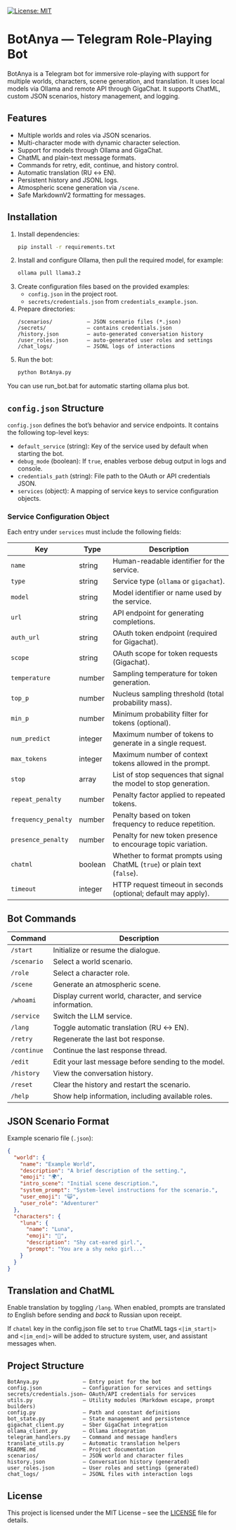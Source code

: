 [![License: MIT](https://img.shields.io/badge/License-MIT-yellow.svg)](LICENSE)

# BotAnya — Telegram Role-Playing Bot

BotAnya is a Telegram bot for immersive role-playing with support for multiple worlds, characters, scene generation, and translation. It uses local models via Ollama and remote API through GigaChat. It supports ChatML, custom JSON scenarios, history management, and logging.

## Features

- Multiple worlds and roles via JSON scenarios.
- Multi-character mode with dynamic character selection.
- Support for models through Ollama and GigaChat.
- ChatML and plain-text message formats.
- Commands for retry, edit, continue, and history control.
- Automatic translation (RU ↔ EN).
- Persistent history and JSONL logs.
- Atmospheric scene generation via `/scene`.
- Safe MarkdownV2 formatting for messages.

## Installation

1. Install dependencies:
   ```bash
   pip install -r requirements.txt
   ```
2. Install and configure Ollama, then pull the required model, for example:
   ```bash
   ollama pull llama3.2
   ```
3. Create configuration files based on the provided examples:
   - `config.json` in the project root.
   - `secrets/credentials.json` from `credentials_example.json`.
4. Prepare directories:
   ```plaintext
   /scenarios/           — JSON scenario files (*.json)
   /secrets/             — contains credentials.json
   /history.json         — auto-generated conversation history
   /user_roles.json      — auto-generated user roles and settings
   /chat_logs/           — JSONL logs of interactions
   ```
5. Run the bot:
   ```bash
   python BotAnya.py
   ```
  You can use run_bot.bat for automatic starting ollama plus bot.

## `config.json` Structure

`config.json` defines the bot’s behavior and service endpoints. It contains the following top-level keys:

- `default_service` (string): Key of the service used by default when starting the bot.
- `debug_mode` (boolean): If `true`, enables verbose debug output in logs and console.
- `credentials_path` (string): File path to the OAuth or API credentials JSON.
- `services` (object): A mapping of service keys to service configuration objects.

### Service Configuration Object

Each entry under `services` must include the following fields:

| Key                | Type      | Description                                                                                  |
|--------------------|-----------|----------------------------------------------------------------------------------------------|
| `name`             | string    | Human-readable identifier for the service.                                                   |
| `type`             | string    | Service type (`ollama` or `gigachat`).                                                       |
| `model`            | string    | Model identifier or name used by the service.                                                |
| `url`              | string    | API endpoint for generating completions.                                                     |
| `auth_url`         | string    | OAuth token endpoint (required for Gigachat).                                               |
| `scope`            | string    | OAuth scope for token requests (Gigachat).                                                  |
| `temperature`      | number    | Sampling temperature for token generation.                                                  |
| `top_p`            | number    | Nucleus sampling threshold (total probability mass).                                        |
| `min_p`            | number    | Minimum probability filter for tokens (optional).                                           |
| `num_predict`      | integer   | Maximum number of tokens to generate in a single request.                                   |
| `max_tokens`       | integer   | Maximum number of context tokens allowed in the prompt.                                     |
| `stop`             | array     | List of stop sequences that signal the model to stop generation.                            |
| `repeat_penalty`   | number    | Penalty factor applied to repeated tokens.                                                  |
| `frequency_penalty`| number    | Penalty based on token frequency to reduce repetition.                                      |
| `presence_penalty` | number    | Penalty for new token presence to encourage topic variation.                                 |
| `chatml`           | boolean   | Whether to format prompts using ChatML (`true`) or plain text (`false`).                    |
| `timeout`          | integer   | HTTP request timeout in seconds (optional; default may apply).                              |

## Bot Commands

| Command      | Description                                                 |
|--------------|-------------------------------------------------------------|
| `/start`     | Initialize or resume the dialogue.                          |
| `/scenario`  | Select a world scenario.                                    |
| `/role`      | Select a character role.                                    |
| `/scene`     | Generate an atmospheric scene.                              |
| `/whoami`    | Display current world, character, and service information.  |
| `/service`   | Switch the LLM service.                |
| `/lang`      | Toggle automatic translation (RU ↔ EN).                     |
| `/retry`     | Regenerate the last bot response.                           |
| `/continue`  | Continue the last response thread.                          |
| `/edit`      | Edit your last message before sending to the model.         |
| `/history`   | View the conversation history.                              |
| `/reset`     | Clear the history and restart the scenario.                 |
| `/help`      | Show help information, including available roles.           |

## JSON Scenario Format

Example scenario file (`.json`):
```json
{
  "world": {
    "name": "Example World",
    "description": "A brief description of the setting.",
    "emoji": "🌍",
    "intro_scene": "Initial scene description.",
    "system_prompt": "System-level instructions for the scenario.",
    "user_emoji": "😺",
    "user_role": "Adventurer"
  },
  "characters": {
    "luna": {
      "name": "Luna",
      "emoji": "🌙",
      "description": "Shy cat-eared girl.",
      "prompt": "You are a shy neko girl..."
    }
  }
}
```

## Translation and ChatML

Enable translation by toggling `/lang`. When enabled, prompts are translated _to_ English before sending and _back_ to Russian upon receipt.

If `chatml` key in the config.json file set to `true` ChatML tags `<|im_start|>` and `<|im_end|>` will be added to structure system, user, and assistant messages when.

## Project Structure

```
BotAnya.py              — Entry point for the bot
config.json             — Configuration for services and settings
secrets/credentials.json— OAuth/API credentials for services
utils.py                — Utility modules (Markdown escape, prompt builders)
config.py               — Path and constant definitions
bot_state.py            — State management and persistence
gigachat_client.py      — Sber GigaChat integration
ollama_client.py        — Ollama integration
telegram_handlers.py    — Command and message handlers
translate_utils.py      — Automatic translation helpers
README.md               — Project documentation
scenarios/              — JSON world and character files
history.json            — Conversation history (generated)
user_roles.json         — User roles and settings (generated)
chat_logs/              — JSONL files with interaction logs
```

## License

This project is licensed under the MIT License – see the [LICENSE](LICENSE) file for details.


